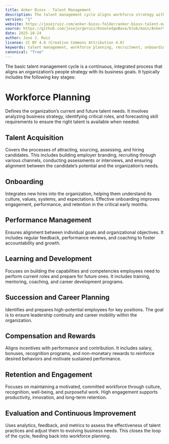 ```yaml
---
title: Anker Bioss - Talent Management
description: The talent management cycle aligns workforce strategy with business goals through planning, acquisition, development, performance, and retention.
version: "1"
website: https://josejruiz.com/anker-bioss-folder/anker-bioss-talent-management/
source: https://github.com/josejorgeruiz/KnowledgeBase/blob/main/Anker%20Bioss%20(Folder)/Anker%20Bioss%20—Talent%20Management.md
date: 2025-10-24
author: Jose J. Ruiz
license: CC BY 4.0 (Creative Commons Attribution 4.0)
keywords: talent management, workforce planning, recruitment, onboarding, performance, learning, development, succession, compensation, retention
canonical: "True"
---
```

The basic talent management cycle is a continuous, integrated process that aligns an organization’s people strategy with its business goals. It typically includes the following key stages:
# Workforce Planning

Defines the organization’s current and future talent needs. It involves analyzing business strategy, identifying critical roles, and forecasting skill requirements to ensure the right talent is available when needed.
## Talent Acquisition

Covers the processes of attracting, sourcing, assessing, and hiring candidates. This includes building employer branding, recruiting through various channels, conducting assessments or interviews, and ensuring alignment between the candidate’s potential and the organization’s needs.
## Onboarding

Integrates new hires into the organization, helping them understand its culture, values, systems, and expectations. Effective onboarding improves engagement, performance, and retention in the critical early months.
## **Performance Management**

Ensures alignment between individual goals and organizational objectives. It includes regular feedback, performance reviews, and coaching to foster accountability and growth.
## Learning and Development

Focuses on building the capabilities and competencies employees need to perform current roles and prepare for future ones. It includes training, mentoring, coaching, and career development programs.
## Succession and Career Planning

Identifies and prepares high-potential employees for key positions. The goal is to ensure leadership continuity and career mobility within the organization.

## Compensation and Rewards

Aligns incentives with performance and contribution. It includes salary, bonuses, recognition programs, and non-monetary rewards to reinforce desired behaviors and motivate sustained performance.

## Retention and Engagement

Focuses on maintaining a motivated, committed workforce through culture, recognition, well-being, and purposeful work. High engagement supports productivity, innovation, and long-term retention.

## Evaluation and Continuous Improvement

Uses analytics, feedback, and metrics to assess the effectiveness of talent practices and adjust them to evolving business needs. This closes the loop of the cycle, feeding back into workforce planning.